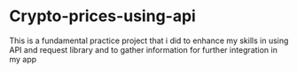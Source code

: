 # Crypto-prices-using-api
This is a fundamental practice project that i did to enhance my skills in using API and request library and to gather information for further integration in my app
